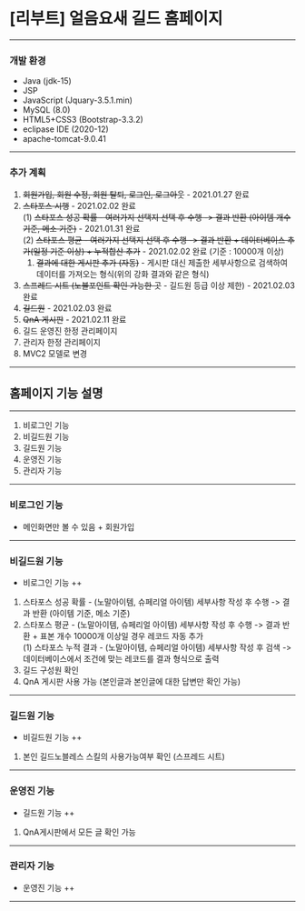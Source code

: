 # [리부트] 얼음요새 길드 홈페이지
---
### 개발 환경  
* Java (jdk-15)
* JSP 
* JavaScript (Jquary-3.5.1.min)
* MySQL (8.0)
* HTML5+CSS3 (Bootstrap-3.3.2)
* eclipase IDE (2020-12)
* apache-tomcat-9.0.41
---
### 추가 계획
1. ~~회원가입, 회원 수정, 회원 탈퇴, 로그인, 로그아웃~~ - 2021.01.27 완료
2. ~~스타포스 시행~~ - 2021.02.02 완료  
  (1) ~~스타포스 성공 확률 - 여러가지 선택지 선택 후 수행 -> 결과 반환 (아이템 개수 기준, 메소 기준)~~ - 2021.01.31 완료  
  (2) ~~스타포스 평균 - 여러가지 선택지 선택 후 수행 -> 결과 반환 + 데이터베이스 추가(일정 기준 이상) + 누적합산 추가~~ - 2021.02.02 완료 (기준 : 10000개 이상)  
    1) ~~결과에 대한 게시판 추가 (자동)~~ - 게시판 대신 제출한 세부사항으로 검색하여 데이터를 가져오는 형식(위의 강화 결과와 같은 형식)  
3. ~~스프레드 시트 (노블포인트 확인 가능한 곳~~ - 길드원 등급 이상 제한) - 2021.02.03 완료  
4. ~~길드원~~ - 2021.02.03 완료  
5. ~~QnA 게시판~~ - 2021.02.11 완료
6. 길드 운영진 한정 관리페이지
7. 관리자 한정 관리페이지
8. MVC2 모델로 변경
---
## 홈페이지 기능 설명
---
1. 비로그인 기능
2. 비길드원 기능
3. 길드원 기능
4. 운영진 기능
5. 관리자 기능
---
### 비로그인 기능
* 메인화면만 볼 수 있음 + 회원가입
---
### 비길드원 기능
* 비로그인 기능 ++  
1. 스타포스 성공 확률 - (노말아이템, 슈페리얼 아이템) 세부사항 작성 후 수행 -> 결과 반환 (아이템 기준, 메소 기준)  
2. 스타포스 평균 - (노말아이템, 슈페리얼 아이템) 세부사항 작성 후 수행 -> 결과 반환 + 표본 개수 10000개 이상일 경우 레코드 자동 추가  
  (1) 스타포스 누적 결과 - (노말아이템, 슈페리얼 아이템) 세부사항 작성 후 검색 -> 데이터베이스에서 조건에 맞는 레코드를 결과 형식으로 출력  
3. 길드 구성원 확인
4. QnA 게시판 사용 가능 (본인글과 본인글에 대한 답변만 확인 가능)
---
### 길드원 기능
* 비길드원 기능 ++  
1. 본인 길드노블레스 스킬의 사용가능여부 확인 (스프레드 시트)
---
### 운영진 기능
* 길드원 기능 ++  
1. QnA게시판에서 모든 글 확인 가능
---
### 관리자 기능
* 운영진 기능 ++  
---
